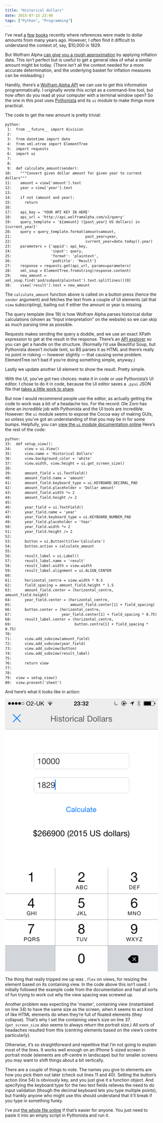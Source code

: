 ```yaml
---
title: "Historical dollars"
date: 2015-07-15 23:40
tags: ["Python", "Programming"]
---
```


I’ve read [a][zinn] [few][chandler] [books][allen] recently where references were made to dollar amounts from many years ago. However, I often find it difficult to understand the context of, say, $10,000 in 1829.

But Wolfram Alpha [can give you a rough approximation][wa] by applying inflation data. This isn’t perfect but is useful to get a general idea of what a similar amount might be today. (There isn’t all the context needed for a more accurate determination, and the underlying basket for inflation measures can be misleading.)

Handily, there’s a [Wolfram Alpha API][wa-api] we can use to get this information programmatically. I originally wrote this script as a command-line tool, but how often do you read at your computer with a terminal window open? So the one in this post uses [Pythonista][] and its `ui` module to make things more practical.

The code to get the new amount is pretty trivial:

    python:
     1:  from __future__ import division
     2:  
     3:  from datetime import date
     4:  from xml.etree import ElementTree
     5:  import requests
     6:  import ui
     7:  
     8:  
     9:  def calculate_amount(sender):
    10:    """Convert given dollar amount for given year to current dollars"""
    11:    amount = view['amount'].text
    12:    year = view['year'].text
    13:  
    14:    if not (amount and year):
    15:      return
    16:  
    17:    api_key = 'YOUR API KEY IN HERE'
    18:    api_url = 'http://api.wolframalpha.com/v2/query'
    19:    query_template = '${amount} ({past_year} US dollars) in {current_year}'
    20:    query = query_template.format(amount=amount,
    21:                                  past_year=year,
    22:                                  current_year=date.today().year)
    23:    parameters = {'appid': api_key,
    24:                  'input': query,
    25:                  'format': 'plaintext',
    26:                  'podtitle': 'Result'}
    27:    response = requests.get(api_url, params=parameters)
    28:    xml_soup = ElementTree.fromstring(response.content)
    29:    new_amount = xml_soup.find('pod/subpod/plaintext').text.splitlines()[0]
    30:    view['result'].text = new_amount

The `calculate_amount` function above is called on a button press (hence the `sender` argument) and fetches the text from a couple of UI elements (all that `view` subscripting), bailing out if either the amount or year is missing.

The query template (line 19) is how Wolfram Alpha parses historical dollar calculations (shown as “Input interpretation” on the website) so we can skip as much parsing time as possible.

Requests makes sending the query a doddle, and we use an exact XPath expression to get at the result in the response. There’s an [API explorer][wa-api-explorer] so you can get a handle on the structure. (Normally I’d use Beautiful Soup, but Pythonista doesn’t include lxml, so BS parses it as HTML and there’s really no point in risking — however slightly — that causing some problem. ElementTree isn’t bad if you’re doing something simple, anyway.)

Lastly we update another UI element to show the result. Pretty simple.

With the UI, you’ve got two choices: make it in code or use Pythonista’s UI editor. I chose to do it in code, because the UI editor saves a `.pyui` JSON file that [takes a little work to share][pyui].

But now I would recommend people use the editor, as actually getting the code to work was a bit of a headache too. For the record: Ole Zorn has done an *incredible* job with Pythonista and the UI tools are incredible. However: the `ui` module seems to expose the Cocoa way of making GUIs, so unless you’ve got an understanding of that you may be in for some bumps. Helpfully, you can [view the `ui` module documentation online][ui-docs] Here’s the rest of the code:

    python:
    33:  def setup_view():
    34:      view = ui.View()
    35:      view.name = 'Historical Dollars'
    36:      view.background_color = 'white'
    37:      view.width, view.height = ui.get_screen_size()
    38:  
    39:      amount_field = ui.TextField()
    40:      amount_field.name = 'amount'
    41:      amount_field.keyboard_type = ui.KEYBOARD_DECIMAL_PAD
    42:      amount_field.placeholder = 'Dollar amount'
    43:      amount_field.width *= 2
    44:      amount_field.height /= 2
    45:  
    46:      year_field = ui.TextField()
    47:      year_field.name = 'year'
    48:      year_field.keyboard_type = ui.KEYBOARD_NUMBER_PAD
    49:      year_field.placeholder = 'Year'
    50:      year_field.width *= 2
    51:      year_field.height /= 2
    52:  
    53:      button = ui.Button(title='Calculate')
    54:      button.action = calculate_amount
    55:  
    56:      result_label = ui.Label()
    57:      result_label.name = 'result'
    58:      result_label.width = view.width
    59:      result_label.alignment = ui.ALIGN_CENTER
    60:  
    61:      horizontal_centre = view.width * 0.5
    62:      field_spacing = amount_field.height * 1.5
    63:      amount_field.center = (horizontal_centre, amount_field.height)
    64:      year_field.center = (horizontal_centre,
    65:                           amount_field.center[1] + field_spacing)
    66:      button.center = (horizontal_centre,
    67:                       year_field.center[1] + field_spacing * 0.75)
    68:      result_label.center = (horizontal_centre,
    69:                             button.centre[1] + field_spacing * 0.75)
    70:  
    71:      view.add_subview(amount_field)
    72:      view.add_subview(year_field)
    73:      view.add_subview(button)
    74:      view.add_subview(result_label)
    75:  
    76:      return view
    77:  
    78:  
    79:  view = setup_view()
    80:  view.present('sheet')

And here’s what it looks like in action:

<img src="/images/2015-07-15_historical-dollars.png" alt="A screenshot of the historical dollars script run in Pythonista on an iPhone.">

The thing that really tripped me up was `.flex` on views, for resizing the element based on its containing view. In the code above this isn’t used. I initially followed the example code from the documentation and had all sorts of fun trying to work out why the view spacing was screwed up.

Another problem was expecting the 'master', containing view (instantiated on line 34) to have the same size as the screen, when it seems to act kind of like HTML elements do when they’re full of floated elements (they collapse). That’s why I set the containing view’s size on line 37. (`get_screen_size` also seems to always return the portrait size.) All sorts of headaches resulted from this (centring elements based on the view’s centre particularly).

Otherwise, it’s so straightforward and repetitive that I’m not going to explain most of the lines. It works well enough on an iPhone 5-sized screen in portrait mode (elements are off-centre in landscape) but for smaller screens you may want to shift things about a bit vertically.

There are a couple of things to note. The names you give to elements are how you pick them out later (check out lines 11 and 40). Setting the button’s action (line 54) is obviously key, and you just give it a function object. And specifying the keyboard type for the two text fields relieves the need to do input validation (though the decimal keyboard lets you type multiple points), but frankly anyone who might use this should understand that it’ll break if you type in something funky.

I’ve put [the whole file online][gist] if that’s easier for anyone. You just need to paste it into an empty script in Pythonista and run it. 


[zinn]: https://en.wikipedia.org/wiki/A_People%27s_History_of_the_United_States
[chandler]: https://en.wikipedia.org/wiki/The_Big_Sleep
[allen]: http://www.haymarketbooks.org/hc/People-Wasnt-Made-to-Burn
[wa]: http://www.wolframalpha.com/input/?i=$10,000+(1829+US+dollars)+in+2015
[wa-api]: http://products.wolframalpha.com/api/
[Pythonista]: http://omz-software.com/pythonista/index.html
[wa-api-explorer]: http://products.wolframalpha.com/api/explorer.html
[pyui]: https://omz-forums.appspot.com/pythonista/post/5254558653612032
[ui-docs]: http://omz-software.com/pythonista/docs/ios/ui.html
[gist]: https://gist.github.com/robjwells/9bcdb0cac8d234d1ab7e
